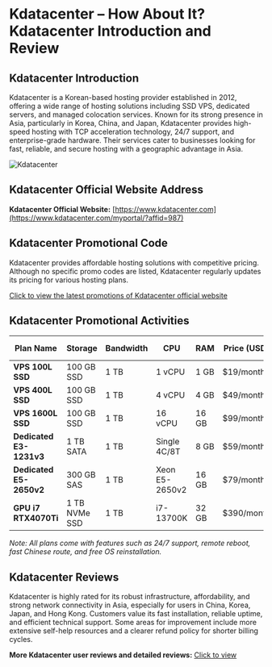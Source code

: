 # Kdatacenter – How About It? Kdatacenter Introduction and Review

## Kdatacenter Introduction
Kdatacenter is a Korean-based hosting provider established in 2012, offering a wide range of hosting solutions including SSD VPS, dedicated servers, and managed colocation services. Known for its strong presence in Asia, particularly in Korea, China, and Japan, Kdatacenter provides high-speed hosting with TCP acceleration technology, 24/7 support, and enterprise-grade hardware. Their services cater to businesses looking for fast, reliable, and secure hosting with a geographic advantage in Asia.

![Kdatacenter](https://github.com/user-attachments/assets/a770326f-4cb3-40f6-a93f-fe379bc05621)

## Kdatacenter Official Website Address
**Kdatacenter Official Website:** [https://www.kdatacenter.com](https://www.kdatacenter.com/myportal/?affid=987)

## Kdatacenter Promotional Code
Kdatacenter provides affordable hosting solutions with competitive pricing. Although no specific promo codes are listed, Kdatacenter regularly updates its pricing for various hosting plans.

[Click to view the latest promotions of Kdatacenter official website](https://www.kdatacenter.com/myportal/?affid=987)

## Kdatacenter Promotional Activities

| Plan Name            | Storage          | Bandwidth   | CPU            | RAM   | Price (USD)     | Purchase Link                                |
|----------------------|------------------|-------------|----------------|-------|-----------------|----------------------------------------------|
| **VPS 100L SSD**      | 100 GB SSD       | 1 TB        | 1 vCPU         | 1 GB  | $19/month       | [Sign Up Now](https://www.kdatacenter.com/myportal/?affid=987)   |
| **VPS 400L SSD**      | 100 GB SSD       | 1 TB        | 4 vCPU         | 4 GB  | $49/month       | [Sign Up Now](https://www.kdatacenter.com/myportal/?affid=987)   |
| **VPS 1600L SSD**     | 100 GB SSD       | 1 TB        | 16 vCPU        | 16 GB | $99/month       | [Sign Up Now](https://www.kdatacenter.com/myportal/?affid=987)   |
| **Dedicated E3-1231v3** | 1 TB SATA       | 1 TB        | Single 4C/8T   | 8 GB  | $59/month       | [Sign Up Now](https://www.kdatacenter.com/myportal/?affid=987)   |
| **Dedicated E5-2650v2** | 300 GB SAS      | 1 TB        | Xeon E5-2650v2 | 16 GB | $79/month       | [Sign Up Now](https://www.kdatacenter.com/myportal/?affid=987)   |
| **GPU i7 RTX4070Ti**  | 1 TB NVMe SSD    | 1 TB        | i7-13700K      | 32 GB | $390/month      | [Sign Up Now](https://www.kdatacenter.com/myportal/?affid=987)   |

*Note: All plans come with features such as 24/7 support, remote reboot, fast Chinese route, and free OS reinstallation.*

## Kdatacenter Reviews
Kdatacenter is highly rated for its robust infrastructure, affordability, and strong network connectivity in Asia, especially for users in China, Korea, Japan, and Hong Kong. Customers value its fast installation, reliable uptime, and efficient technical support. Some areas for improvement include more extensive self-help resources and a clearer refund policy for shorter billing cycles.

**More Kdatacenter user reviews and detailed reviews:** [Click to view](https://www.kdatacenter.com/myportal/?affid=987)
